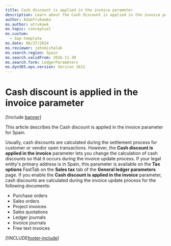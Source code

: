 ```yaml
---
title: Cash discount is applied in the invoice parameter
description: Learn about the Cash discount is applied in the invoice parameter for Spain, including an outline on documents that calculate discounts during invoice updates.
author: AdamTrukawka
ms.author: atrukawk
ms.topic: conceptual
ms.custom: 
  - bap-template
ms.date: 06/27/2024
ms.reviewer: johnmichalak
ms.search.region: Spain
ms.search.validFrom: 2016-11-30
ms.search.form: LedgerParameters
ms.dyn365.ops.version: Version 1611
---
```


# Cash discount is applied in the invoice parameter

[!include [banner](../../includes/banner.md)]

This article describes the Cash discount is applied in the invoice parameter for Spain.

Usually, cash discounts are calculated during the settlement process for customer or vendor open transactions. However, the **Cash discount is applied in the invoice** parameter lets you change the calculation of cash discounts so that it occurs during the invoice update process. If your legal entity's primary address is in Spain, this parameter is available on the **Tax options** FastTab on the **Sales tax** tab of the **General ledger parameters** page. If you enable the **Cash discount is applied in the invoice** parameter, cash discounts are calculated during the invoice update process for the following documents:

-   Purchase orders
-   Sales orders
-   Project invoices
-   Sales quotations
-   Ledger journals
-   Invoice journals
-   Free text invoices






[!INCLUDE[footer-include](../../../includes/footer-banner.md)]
